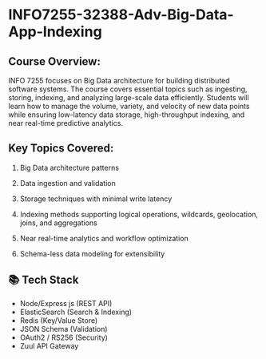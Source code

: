 # INFO7255-32388-Adv-Big-Data-App-Indexing

## Course Overview:

INFO 7255 focuses on Big Data architecture for building distributed software systems. The course covers essential topics such as ingesting, storing, indexing, and analyzing large-scale data efficiently. Students will learn how to manage the volume, variety, and velocity of new data points while ensuring low-latency data storage, high-throughput indexing, and near real-time predictive analytics.

## Key Topics Covered:

1. Big Data architecture patterns

2. Data ingestion and validation

3. Storage techniques with minimal write latency

4. Indexing methods supporting logical operations, wildcards, geolocation, joins, and aggregations

5. Near real-time analytics and workflow optimization

6. Schema-less data modeling for extensibility

## 📚 Tech Stack

* Node/Express js (REST API)
* ElasticSearch (Search & Indexing)
* Redis (Key/Value Store)
* JSON Schema (Validation)
* OAuth2 / RS256 (Security)
* Zuul API Gateway




